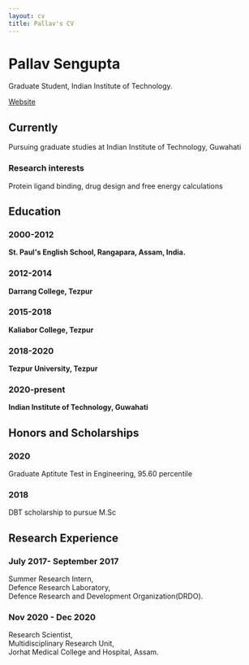 ```yaml
---
layout: cv
title: Pallav's CV
---
```

# Pallav Sengupta 
Graduate Student, Indian Institute of Technology.

<div id="webaddress">
<a href="https://pallavsen007.github.io">Website</a>
</div>


## Currently

Pursuing graduate studies at Indian Institute of Technology, Guwahati

### Research interests

Protein ligand binding, drug design and free energy calculations

## Education

### 2000-2012
__St. Paul's English School, Rangapara, Assam, India.__

### 2012-2014
__Darrang College, Tezpur__

### 2015-2018
__Kaliabor College, Tezpur__

### 2018-2020
__Tezpur University, Tezpur__

### 2020-present
__Indian Institute of Technology, Guwahati__



## Honors and Scholarships 

### 2020
Graduate Aptitute Test in Engineering, 95.60 percentile 


### 2018
DBT scholarship to pursue M.Sc 

## Research Experience

### July 2017- September 2017
Summer Research Intern,<br>
Defence Research Laboratory,<br>
Defence Research and Development Organization(DRDO).<br>


### Nov 2020 - Dec 2020
Research Scientist, <br>
Multidisciplinary Research Unit, <br>
Jorhat Medical College and Hospital, Assam.<br>

